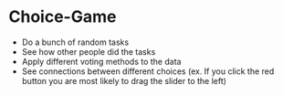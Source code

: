 # Choice-Game

* Do a bunch of random tasks
* See how other people did the tasks
* Apply different voting methods to the data
* See connections between different choices (ex. If you click the red button you are most likely to drag the slider to the left)
